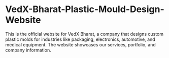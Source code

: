 # VedX-Bharat-Plastic-Mould-Design-Website
This is the official website for VedX Bharat, a company that designs custom plastic molds for industries like packaging, electronics, automotive, and medical equipment. The website showcases our services, portfolio, and company information.
